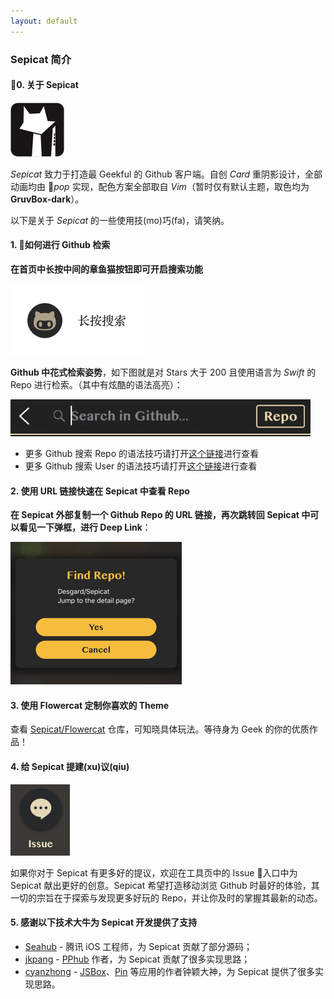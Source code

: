 ```yaml
---
layout: default
---
```


### Sepicat 简介

#### 0. 关于 Sepicat

<img src="images/sepicat.png" />

*Sepicat* 致力于打造最 Geekful 的 Github 客户端。自创 *Card* 重阴影设计，全部动画均由 *pop* 实现，配色方案全部取自 *Vim*（暂时仅有默认主题，取色均为 **GruvBox-dark**）。

以下是关于 *Sepicat* 的一些使用技(mo)巧(fa)，请笑纳。

#### 1. 如何进行 Github 检索

**在首页中长按中间的章鱼猫按钮即可开启搜索功能**

<img src="images/search.png" />

**Github 中花式检索姿势**，如下图就是对 Stars 大于 200 且使用语言为 *Swift* 的 Repo 进行检索。（其中有炫酷的语法高亮）：

<img src="images/apng/search-keyword.png" />

* 更多 Github 搜索 Repo 的语法技巧请打开[这个链接](https://help.github.com/articles/searching-repositories/)进行查看
* 更多 Github 搜索 User 的语法技巧请打开[这个链接](https://help.github.com/articles/searching-users/)进行查看

#### 2. 使用 URL 链接快速在 Sepicat 中查看 Repo

**在 Sepicat 外部复制一个 Github Repo 的 URL 链接，再次跳转回 Sepicat 中可以看见一下弹框，进行 Deep Link**：

<img src="images/deep-link.png" />

#### 3. 使用 Flowercat 定制你喜欢的 Theme

查看 [Sepicat/Flowercat](https://github.com/Sepicat/Flowercat) 仓库，可知晓具体玩法。等待身为 Geek 的你的优质作品！

#### 4. 给 Sepicat 提建(xu)议(qiu)

<img src="images/issues.png" />

如果你对于 Sepicat 有更多好的提议，欢迎在工具页中的 Issue 入口中为 Sepicat 献出更好的创意。Sepicat 希望打造移动浏览 Github 时最好的体验，其一切的宗旨在于探索与发现更多好玩的 Repo，并让你及时的掌握其最新的动态。

#### 5. 感谢以下技术大牛为 Sepicat 开发提供了支持

* [Seahub](https://github.com/seahub) - 腾讯 iOS 工程师，为 Sepicat 贡献了部分源码；
* [jkpang](https://github.com/jkpang) - [PPhub](https://itunes.apple.com/cn/app/pphub-for-github/id1314212521?mt=8) 作者，为 Sepicat 贡献了很多实现思路；
* [cyanzhong](https://github.com/cyanzhong/xTeko) - [JSBox](https://itunes.apple.com/cn/app/jsbox-%E4%BC%98%E9%9B%85%E7%9A%84-javascript-%E7%BC%96%E7%A8%8B%E7%8E%AF%E5%A2%83/id1312014438?mt=8)、[Pin](https://itunes.apple.com/cn/app/pin-%E5%89%AA%E8%B4%B4%E6%9D%BF%E6%89%A9%E5%B1%95/id1039643846?mt=8) 等应用的作者钟颖大神，为 Sepicat 提供了很多实现思路。
